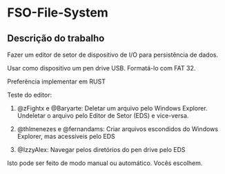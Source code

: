 # FSO-File-System

## Descrição do trabalho

Fazer um editor de setor de dispositivo de I/O para persistência de dados.

Usar como dispositivo um pen drive USB. Formatá-lo com FAT 32.

Preferência implementar em RUST

Teste do editor:

1.	@zFightx e @Baryarte: Deletar um arquivo pelo Windows Explorer. Undeletar o arquivo pelo Editor de Setor (EDS) e vice-versa.

2.	@thlmenezes e @fernandams: Criar arquivos escondidos do Windows Explorer, mas acessíveis pelo EDS

3.	@IzzyAlex: Navegar pelos diretórios do pen drive pelo EDS

Isto pode ser feito de modo manual ou automático. Vocês escolhem.
